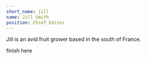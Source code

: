 ```yaml
---
short_name: jill
name: Jill Smith
position: Chief Editor
---
```

Jill is an avid fruit grower based in the south of France.

finish here
